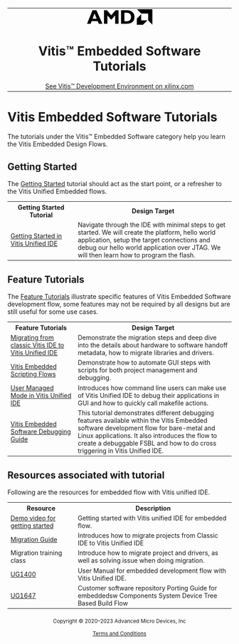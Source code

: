 <table class="sphinxhide" width="100%">
 <tr>
   <td align="center"><img src="https://raw.githubusercontent.com/Xilinx/Image-Collateral/main/xilinx-logo.png" width="30%"/><h1>Vitis™ Embedded Software Tutorials</h1>
   <a href="https://www.xilinx.com/products/design-tools/vitis.html">See Vitis™ Development Environment on xilinx.com</a>  </td>
 </tr>
</table>


# Vitis Embedded Software Tutorials

The tutorials under the Vitis™ Embedded Software category help you learn the Vitis Embedded Design Flows.

## Getting Started

The [Getting Started](./Getting_Started/) tutorial should act as the start point, or a refresher to the Vitis Unified Embedded flows.

<table style="width:100%">
  <tr>
    <th width="30%" align="center"><b>Getting Started Tutorial</b></td>
    <th width="70%" align="center"><b>Design Target</b></td>
  </tr>
  <tr>
    <td><a href=./Getting_Started>Getting Started in Vitis Unified IDE</a></td>
    <td>Navigate through the IDE with minimal steps to get started. We will create the platform, hello world application, setup the target connections and debug our hello world application over JTAG. We will then learn how to program the flash.</td>
  </tr>
</table>


## Feature Tutorials

The [Feature Tutorials](./Feature_Tutorials) illustrate specific features of Vitis Embedded Software development flow, some features may not be required by all designs but are still useful for some use cases.

<table style="width:100%">
  <tr>
    <th width="30%" align="center"><b>Feature Tutorials</b></td>
    <th width="70%" align="center"><b>Design Target</b></td>
  </tr>

  <tr>
    <td><a href=./Feature_Tutorials/03-vitis_classic_to_unified_migration>Migrating from classic Vitis IDE to Vitis Unified IDE</a></td>
    <td>Demonstrate the migration steps and deep dive into the details about hardware to software handoff metadata, how to migrate libraries and drivers.</td>
  </tr>

  <tr>
    <td><a href=./Feature_Tutorials/04-vitis_scripting_flows>Vitis Embedded Scripting Flows</a></td>
    <td>Demonstrate how to automate GUI steps with scripts for both project management and debugging.</td>
  </tr>

  <tr>
    <td><a href=./Feature_Tutorials/01-user_managed_mode>User Managed Mode in Vitis Unified IDE</a></td>
    <td>Introduces how command line users can make use of Vitis Unified IDE to debug their applications in GUI and how to quickly call makefile actions.</td>
  </tr>

  <tr>
    <td><a href="./Feature_Tutorials/02-Debugging"> Vitis Embedded Software Debugging Guide</a></td>
    <td>This tutorial demonstrates different debugging features available within the Vitis Embedded software development flow for bare-metal and Linux applications. It also introduces the flow to create a debuggable FSBL and how to do cross triggering in Vitis Unified IDE.</td>
   </tr>
</table>

## Resources associated with tutorial

Following are the resources for embedded flow with Vitis unified IDE.

<table style="width:100%">
  <tr>
    <th width="30%" align="center"><b>Resource</b></td>
    <th width="70%" align="center"><b>Description</b></td>
  </tr>

  <tr>
    <td><a href=https://www.xilinx.com/video/software/vitis-ide-embedded-design.html> Demo video for getting started</a></td>
    <td>Getting started with Vitis unified IDE for embedded flow.</td>
  </tr>

  <tr>
    <td><a href=https://support.xilinx.com/s/article/000035677?language=en_US>Migration Guide</a></td>
    <td>Introduces how to migrate projects from Classic IDE to Vitis Unified IDE</td>
  </tr>

  <tr>
    <td><a TBD >Migration training class</a></td>
    <td>Introduce how to migrate project and drivers, as well as solving issue when doing migration.</td>
   </tr>

  <tr>
    <td><a href="https://docs.amd.com/r/en-US/ug1400-vitis-embedded/Getting-Started-with-Vitis"> UG1400 </a></td>
    <td>User Manual for embedded development flow with Vitis Unified IDE.</td>
  </tr>
  <tr>
    <td><a href=https://docs.xilinx.com/r/en-US/ug1647-porting-embeddedsw-components>UG1647</a></td>
    <td>Customer software repository Porting Guide for embeddedsw Components System Device Tree Based Build Flow
    </td>
  </tr>
</table>

<p class="sphinxhide" align="center"><sub>Copyright © 2020–2023 Advanced Micro Devices, Inc</sub></p>

<p class="sphinxhide" align="center"><sup><a href="https://www.amd.com/en/corporate/copyright">Terms and Conditions</a></sup></p>
